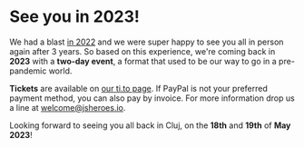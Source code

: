 # See you in 2023!

We had a blast <a href="https://2022.jsheroes.io/" target="_blank" rel="noreferrer noopener">in 2022</a> and we were super happy to see you all in person again after 3 years. So based on this experience, we're coming back in **2023** with a **two-day event**, a format that used to be our way to go in a pre-pandemic world.

**Tickets** are available on [our ti.to page](https://ti.to/jsheroes/2023). If PayPal is not your preferred payment method, you can also pay by invoice. For more information drop us a line at <a href="mailto:welcome@jsheroes.io">welcome@jsheroes.io</a>.

Looking forward to seeing you all back in Cluj, on the **18th** and **19th** of **May 2023**!
